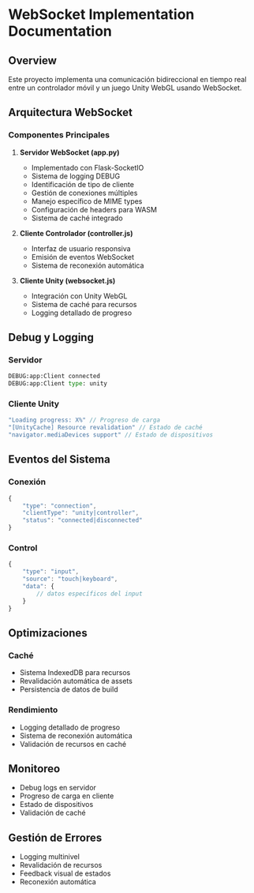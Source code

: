 # WebSocket Implementation Documentation

## Overview
Este proyecto implementa una comunicación bidireccional en tiempo real entre un controlador móvil y un juego Unity WebGL usando WebSocket.

## Arquitectura WebSocket

### Componentes Principales
1. **Servidor WebSocket (app.py)**
   - Implementado con Flask-SocketIO
   - Sistema de logging DEBUG
   - Identificación de tipo de cliente
   - Gestión de conexiones múltiples
   - Manejo específico de MIME types
   - Configuración de headers para WASM
   - Sistema de caché integrado

2. **Cliente Controlador (controller.js)**
   - Interfaz de usuario responsiva
   - Emisión de eventos WebSocket
   - Sistema de reconexión automática

3. **Cliente Unity (websocket.js)**
   - Integración con Unity WebGL
   - Sistema de caché para recursos
   - Logging detallado de progreso

## Debug y Logging

### Servidor
```python
DEBUG:app:Client connected
DEBUG:app:Client type: unity
```

### Cliente Unity
```javascript
"Loading progress: X%" // Progreso de carga
"[UnityCache] Resource revalidation" // Estado de caché
"navigator.mediaDevices support" // Estado de dispositivos
```

## Eventos del Sistema

### Conexión
```javascript
{
    "type": "connection",
    "clientType": "unity|controller",
    "status": "connected|disconnected"
}
```

### Control
```javascript
{
    "type": "input",
    "source": "touch|keyboard",
    "data": {
        // datos específicos del input
    }
}
```

## Optimizaciones

### Caché
- Sistema IndexedDB para recursos
- Revalidación automática de assets
- Persistencia de datos de build

### Rendimiento
- Logging detallado de progreso
- Sistema de reconexión automática
- Validación de recursos en caché

## Monitoreo
- Debug logs en servidor
- Progreso de carga en cliente
- Estado de dispositivos
- Validación de caché

## Gestión de Errores
- Logging multinivel
- Revalidación de recursos
- Feedback visual de estados
- Reconexión automática